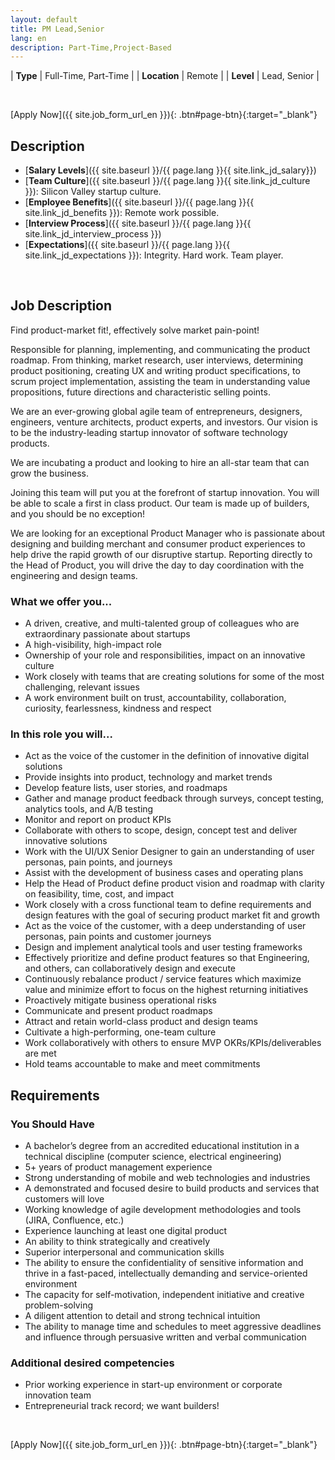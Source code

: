 ```yaml
---
layout: default
title: PM Lead,Senior
lang: en
description: Part-Time,Project-Based
---
```




| **Type** | Full-Time, Part-Time |
| **Location** | Remote |
| **Level** | Lead, Senior  |

<br>

[Apply Now]({{ site.job_form_url_en }}){: .btn#page-btn}{:target="_blank"}

## Description
- [**Salary Levels**]({{ site.baseurl }}/{{ page.lang }}{{ site.link_jd_salary}})
- [**Team Culture**]({{ site.baseurl }}/{{ page.lang }}{{ site.link_jd_culture }}): Silicon Valley startup culture.
- [**Employee Benefits**]({{ site.baseurl }}/{{ page.lang }}{{ site.link_jd_benefits }}): Remote work possible.
- [**Interview Process**]({{ site.baseurl }}/{{ page.lang }}{{ site.link_jd_interview_process }})
- [**Expectations**]({{ site.baseurl }}/{{ page.lang }}{{ site.link_jd_expectations }}): Integrity. Hard work. Team player.

<br>

## Job Description
Find product-market fit!, effectively solve market pain-point!

Responsible for planning, implementing, and communicating the product roadmap. From thinking, market research, user interviews, determining product positioning, creating UX and writing product specifications, to scrum project implementation, assisting the team in understanding value propositions, future directions and characteristic selling points.

We are an ever-growing global agile team of entrepreneurs, designers, engineers, venture architects, product experts, and investors. Our vision is to be the industry-leading startup innovator of software technology products.

We are incubating a product and looking to hire an all-star team that can grow the business.

Joining this team will put you at the forefront of startup innovation. You will be able to scale a first in class product. Our team is made up of builders, and you should be no exception!

We are looking for an exceptional Product Manager who is passionate about designing and building merchant and consumer product experiences to help drive the rapid growth of our disruptive startup. Reporting directly to the Head of Product, you will drive the day to day coordination with the engineering and design teams.

### What we offer you...

- A driven, creative, and multi-talented group of colleagues who are extraordinary passionate about startups
- A high-visibility, high-impact role
- Ownership of your role and responsibilities, impact on an innovative culture
- Work closely with teams that are creating solutions for some of the most challenging, relevant issues
- A work environment built on trust, accountability, collaboration, curiosity, fearlessness, kindness and respect

### In this role you will...
- Act as the voice of the customer in the definition of innovative digital solutions
- Provide insights into product, technology and market trends
- Develop feature lists, user stories, and roadmaps
- Gather and manage product feedback through surveys, concept testing, analytics tools, and A/B testing
- Monitor and report on product KPIs
- Collaborate with others to scope, design, concept test and deliver innovative solutions
- Work with the UI/UX Senior Designer to gain an understanding of user personas, pain points, and journeys
- Assist with the development of business cases and operating plans
- Help the Head of Product define product vision and roadmap with clarity on feasibility, time, cost, and impact
- Work closely with a cross functional team to define requirements and design features with the goal of securing product market fit and growth
- Act as the voice of the customer, with a deep understanding of user personas, pain points and customer journeys
- Design and implement analytical tools and user testing frameworks
- Effectively prioritize and define product features so that Engineering, and others, can collaboratively design and execute
- Continuously rebalance product / service features which maximize value and minimize effort to focus on the highest returning initiatives
- Proactively mitigate business operational risks
- Communicate and present product roadmaps
- Attract and retain world-class product and design teams
- Cultivate a high-performing, one-team culture
- Work collaboratively with others to ensure MVP OKRs/KPIs/deliverables are met
- Hold teams accountable to make and meet commitments

## Requirements

### You Should Have

- A bachelor’s degree from an accredited educational institution in a technical discipline (computer science,  electrical engineering)
- 5+ years of product management experience
- Strong understanding of mobile and web technologies and industries
- A demonstrated and focused desire to build products and services that customers will love
- Working knowledge of agile development methodologies and tools (JIRA, Confluence, etc.)
- Experience launching at least one digital product
- An ability to think strategically and creatively
- Superior interpersonal and communication skills
- The ability to ensure the confidentiality of sensitive information and thrive in a fast-paced, intellectually demanding and service-oriented environment
- The capacity for self-motivation, independent initiative and creative problem-solving
- A diligent attention to detail and strong technical intuition
- The ability to manage time and schedules to meet aggressive deadlines and influence through persuasive written and verbal communication

### Additional desired competencies

- Prior working experience in start-up environment or corporate innovation team
- Entrepreneurial track record; we want builders!


<br>

[Apply Now]({{ site.job_form_url_en }}){: .btn#page-btn}{:target="_blank"}

<br>